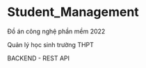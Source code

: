 # Student_Management
<p>Đồ án công nghệ phần mềm 2022<p>
<p>Quản lý học sinh trường THPT<p>
<p>BACKEND - REST API<p>

